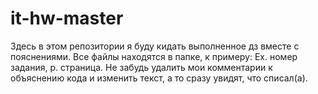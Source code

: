 # it-hw-master
  Здесь в этом репозитории я буду кидать выполненное дз вместе с пояснениями.
  Все файлы находятся в папке, к примеру: Ex. номер задания, p. страница.
  Не забудь удалить мои комментарии к объяснению кода и изменить текст, а то сразу увидят, что списал(а).
